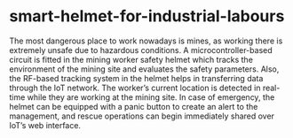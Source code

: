 # smart-helmet-for-industrial-labours

The most dangerous place to work nowadays is mines, as working there is extremely unsafe due to hazardous conditions. A microcontroller-based circuit is fitted in the mining worker safety helmet which tracks the environment of the mining site and evaluates the safety parameters. Also, the RF-based tracking system in the helmet helps in transferring data through the IoT network. The worker’s current location is detected in real-time while they are working at the mining site. In case of emergency, the helmet can be equipped with a panic button to create an alert to the management, and rescue operations can begin immediately shared over IoT’s web interface.
